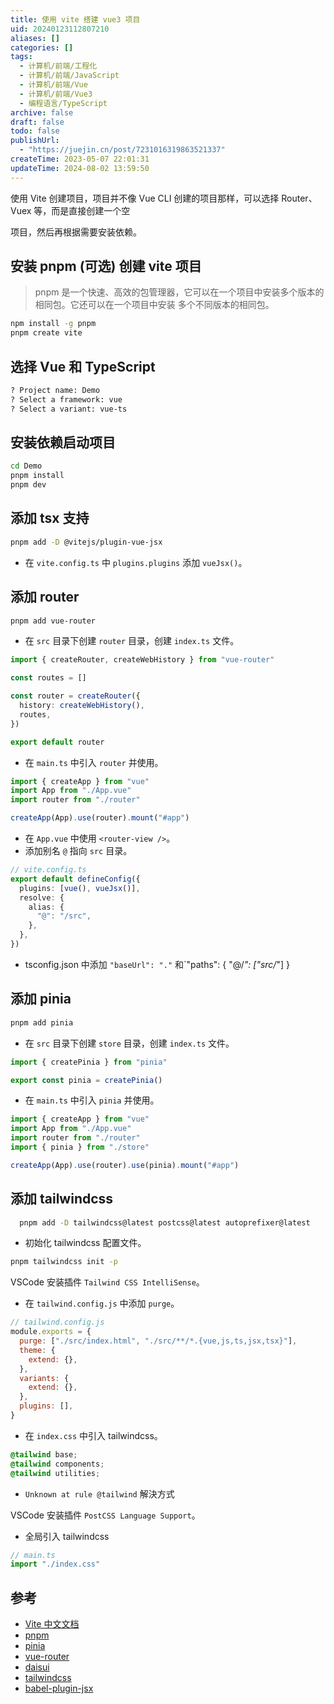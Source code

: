 ```yaml
---
title: 使用 vite 搭建 vue3 项目
uid: 20240123112807210
aliases: []
categories: []
tags:
  - 计算机/前端/工程化
  - 计算机/前端/JavaScript
  - 计算机/前端/Vue
  - 计算机/前端/Vue3
  - 编程语言/TypeScript
archive: false
draft: false
todo: false
publishUrl:
  - "https://juejin.cn/post/7231016319863521337"
createTime: 2023-05-07 22:01:31
updateTime: 2024-08-02 13:59:50
---
```


使用 Vite 创建项目，项目并不像 Vue CLI 创建的项目那样，可以选择 Router、Vuex 等，而是直接创建一个空

项目，然后再根据需要安装依赖。

## 安装 pnpm (可选) 创建 vite 项目

> pnpm 是一个快速、高效的包管理器，它可以在一个项目中安装多个版本的相同包。它还可以在一个项目中安装
> 多个不同版本的相同包。

```bash
npm install -g pnpm
pnpm create vite
```

## 选择 Vue 和 TypeScript

```bash
? Project name: Demo
? Select a framework: vue
? Select a variant: vue-ts
```

## 安装依赖启动项目

```bash
cd Demo
pnpm install
pnpm dev
```

## 添加 tsx 支持

```bash
pnpm add -D @vitejs/plugin-vue-jsx
```

- 在 `vite.config.ts` 中 `plugins.plugins` 添加 `vueJsx()`。

## 添加 router

```bash
pnpm add vue-router
```

- 在 `src` 目录下创建 `router` 目录，创建 `index.ts` 文件。

```ts
import { createRouter, createWebHistory } from "vue-router"

const routes = []

const router = createRouter({
  history: createWebHistory(),
  routes,
})

export default router
```

- 在 `main.ts` 中引入 `router` 并使用。

```ts
import { createApp } from "vue"
import App from "./App.vue"
import router from "./router"

createApp(App).use(router).mount("#app")
```

- 在 `App.vue` 中使用 `<router-view />`。
- 添加别名 `@` 指向 `src` 目录。

```ts
// vite.config.ts
export default defineConfig({
  plugins: [vue(), vueJsx()],
  resolve: {
    alias: {
      "@": "/src",
    },
  },
})
```

- tsconfig.json 中添加 `"baseUrl": "."` 和`"paths": { "@/*": ["src/*"] }

## 添加 pinia

```bash
pnpm add pinia
```

- 在 `src` 目录下创建 `store` 目录，创建 `index.ts` 文件。

```ts
import { createPinia } from "pinia"

export const pinia = createPinia()
```

- 在 `main.ts` 中引入 `pinia` 并使用。

```ts
import { createApp } from "vue"
import App from "./App.vue"
import router from "./router"
import { pinia } from "./store"

createApp(App).use(router).use(pinia).mount("#app")
```

## 添加 tailwindcss

```bash
  pnpm add -D tailwindcss@latest postcss@latest autoprefixer@latest
```

- 初始化 tailwindcss 配置文件。

```bash
pnpm tailwindcss init -p
```

VSCode 安装插件 `Tailwind CSS IntelliSense`。

- 在 `tailwind.config.js` 中添加 `purge`。

```js
// tailwind.config.js
module.exports = {
  purge: ["./src/index.html", "./src/**/*.{vue,js,ts,jsx,tsx}"],
  theme: {
    extend: {},
  },
  variants: {
    extend: {},
  },
  plugins: [],
}
```

- 在 `index.css` 中引入 tailwindcss。

```css
@tailwind base;
@tailwind components;
@tailwind utilities;
```

- `Unknown at rule @tailwind` 解決方式

VSCode 安装插件 `PostCSS Language Support`。

- 全局引入 tailwindcss

```ts
// main.ts
import "./index.css"
```

## 参考

- [Vite 中文文档](https://cn.vitejs.dev/guide/)
- [pnpm](https://pnpm.io/)
- [pinia](https://pinia.esm.dev/)
- [vue-router](https://next.router.vuejs.org/zh/)
- [daisui](https://daisyui.com/)
- [tailwindcss](https://tailwindcss.com/)
- [babel-plugin-jsx](https://github.com/vuejs/babel-plugin-jsx)
